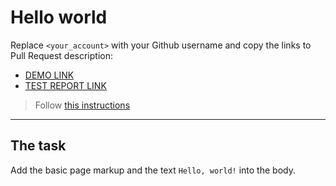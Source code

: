 # Hello world
Replace `<your_account>` with your Github username and copy the links to Pull Request description:
- [DEMO LINK](https://s3rg4sh.github.io/layout_hello-world/)
- [TEST REPORT LINK](https://s3rg4sh.github.io/layout_hello-world/report/html_report/)

> Follow [this instructions](https://mate-academy.github.io/layout_task-guideline/#how-to-solve-the-layout-tasks-on-github)
___

## The task 
Add the basic page markup and the text `Hello, world!` into the body.
